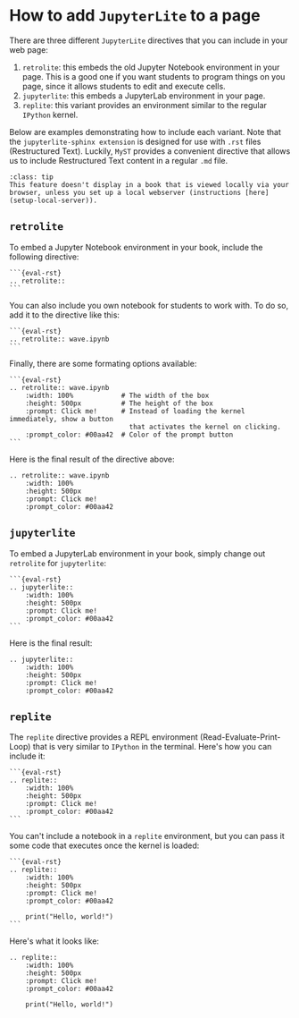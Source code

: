 # How to add `JupyterLite` to a page

There are three different `JupyterLite` directives that you can include in your web page:

1. `retrolite`: this embeds the old Jupyter Notebook environment in your page. This is a good one if you want students to program things on you page, since it allows students to edit and execute cells.
2. `jupyterlite`: this embeds a JupyterLab environment in your page. 
3. `replite`: this variant provides an environment similar to the regular `IPython` kernel. 

Below are examples demonstrating how to include each variant. Note that the `jupyterlite-sphinx extension` is designed for use with `.rst` files (Restructured Text). Luckily, `MyST` provides a convenient directive that allows us to include Restructured Text content in a regular `.md` file. 


```{admonition} Note
:class: tip
This feature doesn't display in a book that is viewed locally via your browser, unless you set up a local webserver (instructions [here](setup-local-server)).
```

## `retrolite`

To embed a Jupyter Notebook environment in your book, include the following directive:

    ```{eval-rst}
    .. retrolite::
    ```

You can also include you own notebook for students to work with. To do so, add it to the directive like this:

    ```{eval-rst}
    .. retrolite:: wave.ipynb
    ```

Finally, there are some formating options available:

    ```{eval-rst}
    .. retrolite:: wave.ipynb
        :width: 100%            # The width of the box
        :height: 500px          # The height of the box
        :prompt: Click me!      # Instead of loading the kernel immediately, show a button 
                                  that activates the kernel on clicking. 
        :prompt_color: #00aa42  # Color of the prompt button
    ```

Here is the final result of the directive above:

```{eval-rst}
.. retrolite:: wave.ipynb
    :width: 100%
    :height: 500px
    :prompt: Click me!
    :prompt_color: #00aa42
```

## `jupyterlite`

To embed a JupyterLab environment in your book, simply change out `retrolite` for `jupyterlite`:

    ```{eval-rst}
    .. jupyterlite::
        :width: 100%
        :height: 500px
        :prompt: Click me!
        :prompt_color: #00aa42
    ```

Here is the final result:

```{eval-rst}
.. jupyterlite:: 
    :width: 100%
    :height: 500px
    :prompt: Click me!
    :prompt_color: #00aa42
```

## `replite`

The `replite` directive provides a REPL environment (Read-Evaluate-Print-Loop) that is very similar to `IPython` in the terminal. Here's how you can include it:

    ```{eval-rst}
    .. replite::
        :width: 100%
        :height: 500px
        :prompt: Click me!
        :prompt_color: #00aa42
    ```

You can't include a notebook in a `replite` environment, but you can pass it some code that executes once the kernel is loaded:

    ```{eval-rst}
    .. replite::
        :width: 100%
        :height: 500px
        :prompt: Click me!
        :prompt_color: #00aa42

        print("Hello, world!")
    ```

Here's what it looks like:

```{eval-rst}
.. replite::
    :width: 100%
    :height: 500px
    :prompt: Click me!
    :prompt_color: #00aa42

    print("Hello, world!")
```